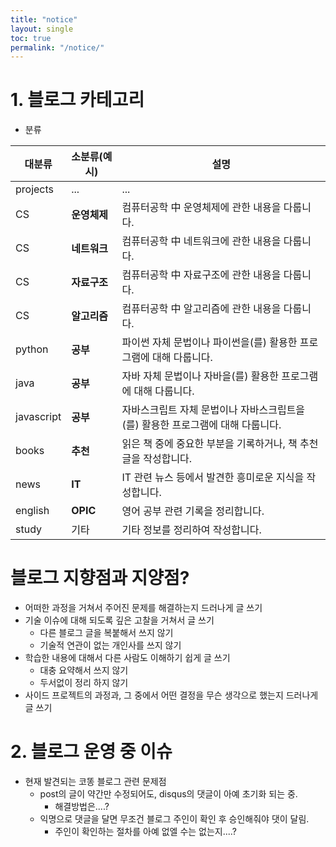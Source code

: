 ```yaml
---
title: "notice"
layout: single
toc: true
permalink: "/notice/"
---
```


# 1. 블로그 카테고리

- 분류

|대분류|소분류(예시)|설명|
|---|---|---|
|projects|...|...|
|CS|**운영체제**|컴퓨터공학 中 운영체제에 관한 내용을 다룹니다.|
|CS|**네트워크**|컴퓨터공학 中 네트워크에 관한 내용을 다룹니다.|
|CS|**자료구조**|컴퓨터공학 中 자료구조에 관한 내용을 다룹니다.|
|CS|**알고리즘**|컴퓨터공학 中 알고리즘에 관한 내용을 다룹니다.|
|python|**공부**|파이썬 자체 문법이나 파이썬을(를) 활용한 프로그램에 대해 다룹니다.|
|java|**공부**|자바 자체 문법이나 자바을(를) 활용한 프로그램에 대해 다룹니다.|
|javascript|**공부**|자바스크립트 자체 문법이나 자바스크립트을(를) 활용한 프로그램에 대해 다룹니다.|
|books|**추천**|읽은 책 중에 중요한 부분을 기록하거나, 책 추천글을 작성합니다.|
|news|**IT**|IT 관련 뉴스 등에서 발견한 흥미로운 지식을 작성합니다.|
|english|**OPIC**|영어 공부 관련 기록을 정리합니다.|
|study|기타|기타 정보를 정리하여 작성합니다.|

# 블로그 지향점과 지양점?

+ 어떠한 과정을 거쳐서 주어진 문제를 해결하는지 드러나게 글 쓰기
+ 기술 이슈에 대해 되도록 깊은 고찰을 거쳐서 글 쓰기
    - 다른 블로그 글을 복붙해서 쓰지 않기
    - 기술적 연관이 없는 개인사를 쓰지 않기
+ 학습한 내용에 대해서 다른 사람도 이해하기 쉽게 글 쓰기
    - 대충 요약해서 쓰지 않기
    - 두서없이 정리 하지 않기
+ 사이드 프로젝트의 과정과, 그 중에서 어떤 결정을 무슨 생각으로 했는지 드러나게 글 쓰기


# 2. 블로그 운영 중 이슈

+ 현재 발견되는 코똥 블로그 관련 문제점
    - post의 글이 약간만 수정되어도, disqus의 댓글이 아예 초기화 되는 중. 
        * 해결방법은....?
    - 익명으로 댓글을 달면 무조건 블로그 주인이 확인 후 승인해줘야 댓이 달림. 
        * 주인이 확인하는 절차를 아예 없엘 수는 없는지....?